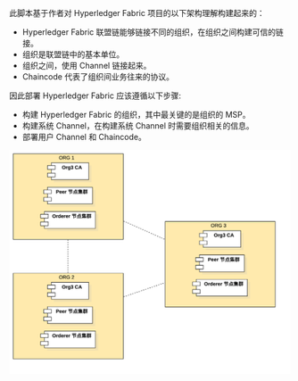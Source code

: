 此脚本基于作者对 Hyperledger Fabric 项目的以下架构理解构建起来的：
* Hyperledger Fabric 联盟链能够链接不同的组织，在组织之间构建可信的链接。
* 组织是联盟链中的基本单位。
* 组织之间，使用 Channel 链接起来。
* Chaincode 代表了组织间业务往来的协议。

因此部署 Hyperledger Fabric 应该遵循以下步骤:
* 构建 Hyperledger Fabric 的组织，其中最关键的是组织的 MSP。
* 构建系统 Channel，在构建系统 Channel 时需要组织相关的信息。
* 部署用户 Channel 和 Chaincode。

![部署图](./images/deploy.png "部署图")